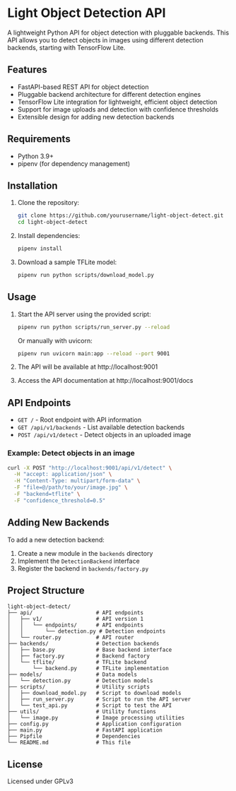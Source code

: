 # Light Object Detection API

A lightweight Python API for object detection with pluggable backends. This API allows you to detect objects in images using different detection backends, starting with TensorFlow Lite.

## Features

- FastAPI-based REST API for object detection
- Pluggable backend architecture for different detection engines
- TensorFlow Lite integration for lightweight, efficient object detection
- Support for image uploads and detection with confidence thresholds
- Extensible design for adding new detection backends

## Requirements

- Python 3.9+
- pipenv (for dependency management)

## Installation

1. Clone the repository:
   ```bash
   git clone https://github.com/yourusername/light-object-detect.git
   cd light-object-detect
   ```

2. Install dependencies:
   ```bash
   pipenv install
   ```

3. Download a sample TFLite model:
   ```bash
   pipenv run python scripts/download_model.py
   ```

## Usage

1. Start the API server using the provided script:
   ```bash
   pipenv run python scripts/run_server.py --reload
   ```
   
   Or manually with uvicorn:
   ```bash
   pipenv run uvicorn main:app --reload --port 9001
   ```

2. The API will be available at http://localhost:9001

3. Access the API documentation at http://localhost:9001/docs

## API Endpoints

- `GET /` - Root endpoint with API information
- `GET /api/v1/backends` - List available detection backends
- `POST /api/v1/detect` - Detect objects in an uploaded image

### Example: Detect objects in an image

```bash
curl -X POST "http://localhost:9001/api/v1/detect" \
  -H "accept: application/json" \
  -H "Content-Type: multipart/form-data" \
  -F "file=@/path/to/your/image.jpg" \
  -F "backend=tflite" \
  -F "confidence_threshold=0.5"
```

## Adding New Backends

To add a new detection backend:

1. Create a new module in the `backends` directory
2. Implement the `DetectionBackend` interface
3. Register the backend in `backends/factory.py`

## Project Structure

```
light-object-detect/
├── api/                    # API endpoints
│   ├── v1/                 # API version 1
│   │   └── endpoints/      # API endpoints
│   │       └── detection.py # Detection endpoints
│   └── router.py           # API router
├── backends/               # Detection backends
│   ├── base.py             # Base backend interface
│   ├── factory.py          # Backend factory
│   └── tflite/             # TFLite backend
│       └── backend.py      # TFLite implementation
├── models/                 # Data models
│   └── detection.py        # Detection models
├── scripts/                # Utility scripts
│   ├── download_model.py   # Script to download models
│   ├── run_server.py       # Script to run the API server
│   └── test_api.py         # Script to test the API
├── utils/                  # Utility functions
│   └── image.py            # Image processing utilities
├── config.py               # Application configuration
├── main.py                 # FastAPI application
├── Pipfile                 # Dependencies
└── README.md               # This file
```

## License

Licensed under GPLv3
